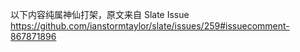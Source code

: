 以下内容纯属神仙打架，原文来自 Slate Issue https://github.com/ianstormtaylor/slate/issues/259#issuecomment-867871896
